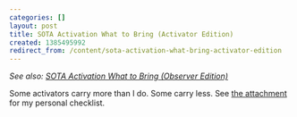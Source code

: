 ```yaml
---
categories: []
layout: post
title: SOTA Activation What to Bring (Activator Edition)
created: 1385495992
redirect_from: /content/sota-activation-what-bring-activator-edition
---
```

*See also: [SOTA Activation What to Bring (Observer Edition)](/content/sota-activation-what-bring-observer-edition)*

Some activators carry more than I do.  Some carry less.  See [the attachment](/files/SOTA%20Packing%20List.pdf) for my personal checklist.


